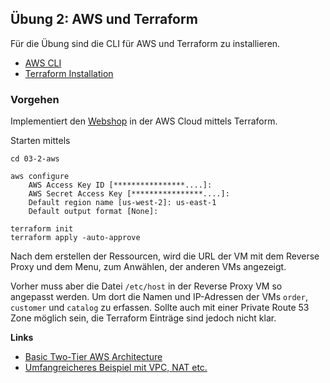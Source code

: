 ## Übung 2: AWS und Terraform

Für die Übung sind die CLI für AWS und Terraform zu installieren.

* [AWS CLI](https://aws.amazon.com/de/cli/)
* [Terraform Installation](https://learn.hashicorp.com/tutorials/terraform/install-cli?in=terraform/aws-get-started)

### Vorgehen

Implementiert den [Webshop](../03-2-azure/) in der AWS Cloud mittels Terraform.

Starten mittels

    cd 03-2-aws

    aws configure
        AWS Access Key ID [****************....]:
        AWS Secret Access Key [****************....]:
        Default region name [us-west-2]: us-east-1
        Default output format [None]:  

    terraform init
    terraform apply -auto-approve

Nach dem erstellen der Ressourcen, wird die URL der VM mit dem Reverse Proxy und dem Menu, zum Anwählen, der anderen VMs angezeigt.

Vorher muss aber die Datei `/etc/host` in der Reverse Proxy VM so angepasst werden. Um dort die Namen und IP-Adressen der VMs `order`, `customer` und `catalog` zu erfassen.
Sollte auch mit einer Private Route 53 Zone möglich sein, die Terraform Einträge sind jedoch nicht klar.

**Links**

* [Basic Two-Tier AWS Architecture](https://github.com/hashicorp/terraform-provider-aws/tree/main/examples/two-tier)
* [Umfangreicheres Beispiel mit VPC, NAT etc.](https://github.com/hashicorp/learn-terraform-modules-create)